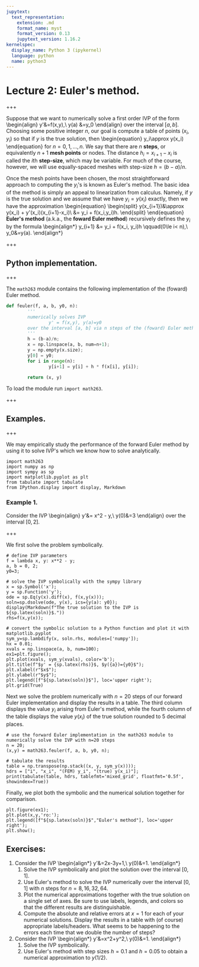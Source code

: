 ```yaml
---
jupytext:
  text_representation:
    extension: .md
    format_name: myst
    format_version: 0.13
    jupytext_version: 1.16.2
kernelspec:
  display_name: Python 3 (ipykernel)
  language: python
  name: python3
---
```


   # Lecture 2: Euler's method.

+++

Suppose that we want to numerically solve a first order IVP of the form
\begin{align}
y'&=f(x,y),\\
y(a) &=y_0
\end{align}
over the interval $[a,b]$.  Choosing some positive integer $n$, our goal is compute a table of points $(x_i,y_i)$ so that if $y$ is the true solution, then
\begin{equation}
y_i\approx y(x_i)
\end{equation}
for $n = 0,1,\dots, n$.  We say that there are $n$ **steps**, or equivalently $n+1$ **mesh points** or nodes.  The distance $h_i=x_{i+1}-x_i$ is called the $i$th **step-size**, which may be variable.  For much of the course, however, we will use equally-spaced meshes with step-size $h=(b-a)/n$.

Once the mesh points have been chosen, the most straightforward approach to computing the $y_i$'s is known as Euler's method.
The basic idea of the method is simply an appeal to linearization from calculus.
Namely, if $y$ is the true solution and we assume that we have $y_i=y(x_i)$ exactly, then we have the approximation
\begin{equation}
\begin{split}
y(x_{i+1})&\approx y(x_i) + y'(x_i)(x_{i+1}-x_i)\\
&= y_i + f(x_i,y_i)h.
\end{split}
\end{equation}
**Euler's method** (a.k.a., the **foward Euler method**) recursively defines the $y_i$ by the formula
\begin{align*}
y_{i+1} &= y_i + f(x_i, y_i)h \qquad(0\le i< n),\\
y_0&=y(a).
\end{align*}

+++

## Python implementation.

+++

The `math263` module contains the following implementation of the (foward) Euler method.
```python
def feuler(f, a, b, y0, n):
        '''
        numerically solves IVP
                y' = f(x,y), y(a)=y0
        over the interval [a, b] via n steps of the (foward) Euler method 
        '''
        h = (b-a)/n;
        x = np.linspace(a, b, num=n+1);
        y = np.empty(x.size);
        y[0] = y0;
        for i in range(n):
                y[i+1] = y[i] + h * f(x[i], y[i]);

        return (x, y)
```
To load the module run `import math263`.

+++

## Examples.

+++

We may empirically study the performance of the forward Euler method by using it to solve IVP's which we know how to solve analytically.

```{code-cell} ipython3
import math263
import numpy as np
import sympy as sp
import matplotlib.pyplot as plt
from tabulate import tabulate
from IPython.display import display, Markdown
```

### Example 1.
Consider the IVP
\begin{align}
y'&= x^2 - y,\\
y(0)&=3
\end{align}
over the interval $[0, 2]$.

+++

We first solve the problem symbolically.

```{code-cell} ipython3
# define IVP parameters
f = lambda x, y: x**2 - y;
a, b = 0, 2;
y0=3;

# solve the IVP symbolically with the sympy library
x = sp.Symbol('x');
y = sp.Function('y');
ode = sp.Eq(y(x).diff(x), f(x,y(x)));
soln=sp.dsolve(ode, y(x), ics={y(a): y0}); 
display(Markdown(f"The true solution to the IVP is ${sp.latex(soln)}$."))
rhs=f(x,y(x));

# convert the symbolic solution to a Python function and plot it with matplotlib.pyplot
sym_y=sp.lambdify(x, soln.rhs, modules=['numpy']); 
hx = 0.01;
xvals = np.linspace(a, b, num=100);
ex1=plt.figure();
plt.plot(xvals, sym_y(xvals), color='b');
plt.title(f"$y' = {sp.latex(rhs)}$, $y({a})={y0}$");
plt.xlabel(r"$x$");
plt.ylabel(r"$y$");
plt.legend([f"${sp.latex(soln)}$"], loc='upper right');
plt.grid(True)
```

Next we solve the problem numerically with $n=20$ steps of our forward Euler implementation and display the results in a table.  The third column displays the value $y_i$ arising from Euler's method, while the fourth column of the table displays the value $y(x_i)$ of the true solution rounded to 5 decimal places.

```{code-cell} ipython3
# use the forward Euler implementation in the math263 module to numerically solve the IVP with n=20 steps
n = 20;
(x,y) = math263.feuler(f, a, b, y0, n);

# tabulate the results
table = np.transpose(np.stack((x, y, sym_y(x))));
hdrs = ["i", "x_i", "(FEM) y_i", "(true) y(x_i)"];
print(tabulate(table, hdrs, tablefmt='mixed_grid', floatfmt='0.5f', showindex=True))
```

Finally, we plot both the symbolic and the numerical solution together for comparison.

```{code-cell} ipython3
plt.figure(ex1);
plt.plot(x,y,'ro:');
plt.legend([f"${sp.latex(soln)}$","Euler's method"], loc='upper right');
plt.show();
```

## Exercises:

1. Consider the IVP 
\begin{align*}
y'&=2x-3y+1,\\ y(0)&=1.
\end{align*}
    1. Solve the IVP symbolically and plot the solution over the interval $[0,1]$.
    1. Use Euler's method to solve the IVP numerically over the interval $[0, 1]$ with $n$ steps for $n = 8, 16, 32, 64$. 
    1. Plot the numerical approximations together with the true solution on a single set of axes. Be sure to use labels, legends, and colors so that the different results are distinguishable.
    1. Compute the absolute and relative errors at $x = 1$ for each of your numerical solutions.  Display the results in a table with (of course) appropriate labels/headers. What seems to be happening to the errors each time that we double the number of steps?
1. Consider the IVP 
\begin{align*}
y'&=x^2+y^2,\\
y(0)&=1.
\end{align*}
    1. Solve the IVP symbolically.  
    1. Use Euler's method with step sizes $h = 0.1$ and $h = 0.05$ to obtain a numerical approximation to $y(1/2)$.
